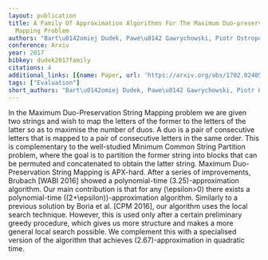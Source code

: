 ```yaml
---
layout: publication
title: A Family Of Approximation Algorithms For The Maximum Duo-preservation String
  Mapping Problem
authors: "Bart\u0142omiej Dudek, Pawe\u0142 Gawrychowski, Piotr Ostropolski-Nalewaja"
conference: Arxiv
year: 2017
bibkey: dudek2017family
citations: 4
additional_links: [{name: Paper, url: 'https://arxiv.org/abs/1702.02405'}]
tags: ["Evaluation"]
short_authors: "Bart\u0142omiej Dudek, Pawe\u0142 Gawrychowski, Piotr Ostropolski-Nalewaja"
---
```

In the Maximum Duo-Preservation String Mapping problem we are given two
strings and wish to map the letters of the former to the letters of the latter
so as to maximise the number of duos. A duo is a pair of consecutive letters
that is mapped to a pair of consecutive letters in the same order. This is
complementary to the well-studied Minimum Common String Partition problem,
where the goal is to partition the former string into blocks that can be
permuted and concatenated to obtain the latter string.
  Maximum Duo-Preservation String Mapping is APX-hard. After a series of
improvements, Brubach [WABI 2016] showed a polynomial-time \(3.25\)-approximation
algorithm. Our main contribution is that for any \(\epsilon>0\) there exists a
polynomial-time \((2+\epsilon)\)-approximation algorithm. Similarly to a previous
solution by Boria et al. [CPM 2016], our algorithm uses the local search
technique. However, this is used only after a certain preliminary greedy
procedure, which gives us more structure and makes a more general local search
possible. We complement this with a specialised version of the algorithm that
achieves \(2.67\)-approximation in quadratic time.